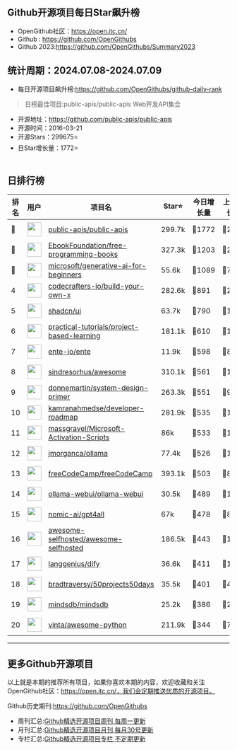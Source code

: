 ## Github开源项目每日Star飙升榜

- OpenGithub社区：https://open.itc.cn/
- Github : https://github.com/OpenGithubs
- Github 2023:https://github.com/OpenGithubs/Summary2023

## 统计周期：2024.07.08-2024.07.09

- 每日开源项目飙升榜:https://github.com/OpenGithubs/github-daily-rank



> 日榜最佳项目:public-apis/public-apis  Web开发API集合

- 开源地址：https://github.com/public-apis/public-apis
- 开源时间：2016-03-21
- 开源Stars：299675⭐
- 日Star增长量：1772⭐

![]()


## 日排行榜

| 排名        |  用户     |  项目名          | Star⭐          | 今日增长量     | 上周增长量      |  开源时间   |
|------------|------------|---------------|---------------- |--------------|----------------|------------|
| 🥇 | <img src="https://avatars.githubusercontent.com/u/51121562?v=4" alt="" size="32" height="32" width="32" data-view-component="true" class="avatar circle"> | [public-apis/public-apis](https://github.com/public-apis/public-apis)| 299.7k  | 🔺1772| 🔺2604 | 2016-03-21 |
| 🥈 | <img src="https://avatars.githubusercontent.com/u/14127308?v=4" alt="" size="32" height="32" width="32" data-view-component="true" class="avatar circle"> | [EbookFoundation/free-programming-books](https://github.com/EbookFoundation/free-programming-books)| 327.3k  | 🔺1203| 🔺2077 | 2013-10-11 |
| 🥉 | <img src="https://avatars.githubusercontent.com/u/6154722?v=4" alt="" size="32" height="32" width="32" data-view-component="true" class="avatar circle"> | [microsoft/generative-ai-for-beginners](https://github.com/microsoft/generative-ai-for-beginners)| 55.6k  | 🔺1089| 🔺7092 | 2023-06-20 |
| 4 | <img src="https://avatars.githubusercontent.com/u/58904235?v=4" alt="" size="32" height="32" width="32" data-view-component="true" class="avatar circle"> | [codecrafters-io/build-your-own-x](https://github.com/codecrafters-io/build-your-own-x)| 282.6k  | 🔺891| 🔺2665 | 2018-05-09 |
| 5 | <img src="https://avatars.githubusercontent.com/u/139895814?v=4" alt="" size="32" height="32" width="32" data-view-component="true" class="avatar circle"> | [shadcn/ui](https://github.com/shadcn/ui)| 63.7k  | 🔺790| 🔺1460 | 2023-01-04 |
| 6 | <img src="https://avatars.githubusercontent.com/u/89421154?v=4" alt="" size="32" height="32" width="32" data-view-component="true" class="avatar circle"> | [practical-tutorials/project-based-learning](https://github.com/practical-tutorials/project-based-learning)| 181.1k  | 🔺610| 🔺1443 | 2017-04-12 |
| 7 | <img src="https://avatars.githubusercontent.com/u/64603161?v=4" alt="" size="32" height="32" width="32" data-view-component="true" class="avatar circle"> | [ente-io/ente](https://github.com/ente-io/ente)| 11.9k  | 🔺598| 🔺848 | 2022-11-01 |
| 8 | <img src="https://avatars.githubusercontent.com/u/170270?u=34acd557a042ac478d273a4621570cadb6b0bd89&v=4" alt="" size="32" height="32" width="32" data-view-component="true" class="avatar circle"> | [sindresorhus/awesome](https://github.com/sindresorhus/awesome)| 310.1k  | 🔺561| 🔺1357 | 2014-07-11 |
| 9 | <img src="https://avatars.githubusercontent.com/u/5458997?u=f1007b583e55e7ccfb6ccf0e200051156112dd9b&v=4" alt="" size="32" height="32" width="32" data-view-component="true" class="avatar circle"> | [donnemartin/system-design-primer](https://github.com/donnemartin/system-design-primer)| 263.3k  | 🔺551| 🔺971 | 2017-02-27 |
| 10 | <img src="https://avatars.githubusercontent.com/u/4921183?u=d6ed3573fc67b699e0c3bc2c7e1fb82c98c40dec&v=4" alt="" size="32" height="32" width="32" data-view-component="true" class="avatar circle"> | [kamranahmedse/developer-roadmap](https://github.com/kamranahmedse/developer-roadmap)| 281.9k  | 🔺535| 🔺1282 | 2017-03-15 |
| 11 | <img src="https://avatars.githubusercontent.com/u/59795046?v=4" alt="" size="32" height="32" width="32" data-view-component="true" class="avatar circle"> | [massgravel/Microsoft-Activation-Scripts](https://github.com/massgravel/Microsoft-Activation-Scripts)| 86k  | 🔺533| 🔺1441 | 2020-01-13 |
| 12 | <img src="https://avatars.githubusercontent.com/u/151674099?v=4" alt="" size="32" height="32" width="32" data-view-component="true" class="avatar circle"> | [jmorganca/ollama](https://github.com/jmorganca/ollama)| 77.4k  | 🔺526| 🔺1438 | 2023-06-27 |
| 13 | <img src="https://avatars.githubusercontent.com/u/9892522?v=4" alt="" size="32" height="32" width="32" data-view-component="true" class="avatar circle"> | [freeCodeCamp/freeCodeCamp](https://github.com/freeCodeCamp/freeCodeCamp)| 393.1k  | 🔺503| 🔺892 | 2014-12-25 |
| 14 | <img src="https://avatars.githubusercontent.com/u/158137808?v=4" alt="" size="32" height="32" width="32" data-view-component="true" class="avatar circle"> | [ollama-webui/ollama-webui](https://github.com/ollama-webui/ollama-webui)| 30.5k  | 🔺489| 🔺1209 | 2023-10-07 |
| 15 | <img src="https://avatars.githubusercontent.com/u/102670180?v=4" alt="" size="32" height="32" width="32" data-view-component="true" class="avatar circle"> | [nomic-ai/gpt4all](https://github.com/nomic-ai/gpt4all)| 67k  | 🔺478| 🔺867 | 2023-03-28 |
| 16 | <img src="https://avatars.githubusercontent.com/u/24270415?v=4" alt="" size="32" height="32" width="32" data-view-component="true" class="avatar circle"> | [awesome-selfhosted/awesome-selfhosted](https://github.com/awesome-selfhosted/awesome-selfhosted)| 186.5k  | 🔺443| 🔺1080 | 2015-06-01 |
| 17 | <img src="https://avatars.githubusercontent.com/u/127165244?v=4" alt="" size="32" height="32" width="32" data-view-component="true" class="avatar circle"> | [langgenius/dify](https://github.com/langgenius/dify)| 36.6k  | 🔺411| 🔺1054 | 2023-04-12 |
| 18 | <img src="https://avatars.githubusercontent.com/u/5550850?u=45352e59e108ddd00ead26981cd6a4a53b151b1d&v=4" alt="" size="32" height="32" width="32" data-view-component="true" class="avatar circle"> | [bradtraversy/50projects50days](https://github.com/bradtraversy/50projects50days)| 35.5k  | 🔺401| 🔺446 | 2020-11-16 |
| 19 | <img src="https://avatars.githubusercontent.com/u/31035808?v=4" alt="" size="32" height="32" width="32" data-view-component="true" class="avatar circle"> | [mindsdb/mindsdb](https://github.com/mindsdb/mindsdb)| 25.2k  | 🔺386| 🔺2641 | 2018-08-03 |
| 20 | <img src="https://avatars.githubusercontent.com/u/652070?u=95b472a9a11b64ee0f74512ad918d762d42c213c&v=4" alt="" size="32" height="32" width="32" data-view-component="true" class="avatar circle"> | [vinta/awesome-python](https://github.com/vinta/awesome-python)| 211.9k  | 🔺344| 🔺788 | 2014-06-28 |

---
## 更多Github开源项目

以上就是本期的推荐所有项目，如果你喜欢本期的内容，欢迎收藏和关注OpenGithub社区：https://open.itc.cn/，我们会定期推送优质的开源项目。

Github历史期刊:https://github.com/OpenGithubs
- 周刊汇总:[Github精选开源项目周刊,每周一更新](https://github.com/OpenGithubs/weekly)
- 月刊汇总:[Github精选开源项目月刊,每月30号更新](https://github.com/OpenGithubs/monthly)
- 专栏汇总:[Github精选开源项目专栏,不定期更新](https://github.com/OpenGithubs/selectedColumn)
